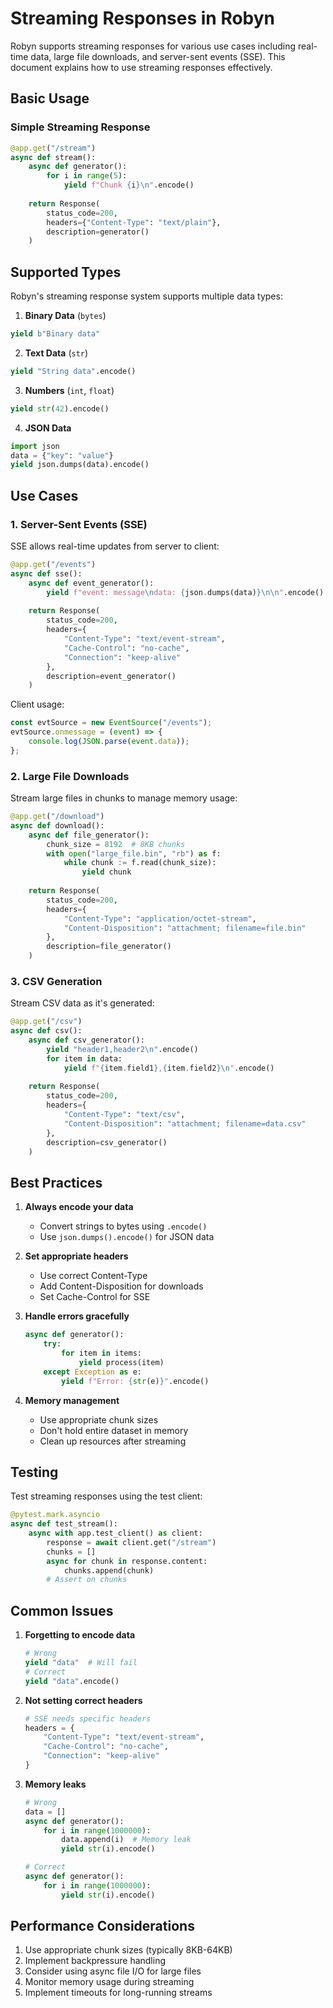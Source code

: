# Streaming Responses in Robyn

Robyn supports streaming responses for various use cases including real-time data, large file downloads, and server-sent events (SSE). This document explains how to use streaming responses effectively.

## Basic Usage

### Simple Streaming Response

```python
@app.get("/stream")
async def stream():
    async def generator():
        for i in range(5):
            yield f"Chunk {i}\n".encode()
    
    return Response(
        status_code=200,
        headers={"Content-Type": "text/plain"},
        description=generator()
    )
```

## Supported Types

Robyn's streaming response system supports multiple data types:

1. **Binary Data** (`bytes`)
```python
yield b"Binary data"
```

2. **Text Data** (`str`)
```python
yield "String data".encode()
```

3. **Numbers** (`int`, `float`)
```python
yield str(42).encode()
```

4. **JSON Data**
```python
import json
data = {"key": "value"}
yield json.dumps(data).encode()
```

## Use Cases

### 1. Server-Sent Events (SSE)

SSE allows real-time updates from server to client:

```python
@app.get("/events")
async def sse():
    async def event_generator():
        yield f"event: message\ndata: {json.dumps(data)}\n\n".encode()
        
    return Response(
        status_code=200,
        headers={
            "Content-Type": "text/event-stream",
            "Cache-Control": "no-cache",
            "Connection": "keep-alive"
        },
        description=event_generator()
    )
```

Client usage:
```javascript
const evtSource = new EventSource("/events");
evtSource.onmessage = (event) => {
    console.log(JSON.parse(event.data));
};
```

### 2. Large File Downloads

Stream large files in chunks to manage memory usage:

```python
@app.get("/download")
async def download():
    async def file_generator():
        chunk_size = 8192  # 8KB chunks
        with open("large_file.bin", "rb") as f:
            while chunk := f.read(chunk_size):
                yield chunk
    
    return Response(
        status_code=200,
        headers={
            "Content-Type": "application/octet-stream",
            "Content-Disposition": "attachment; filename=file.bin"
        },
        description=file_generator()
    )
```

### 3. CSV Generation

Stream CSV data as it's generated:

```python
@app.get("/csv")
async def csv():
    async def csv_generator():
        yield "header1,header2\n".encode()
        for item in data:
            yield f"{item.field1},{item.field2}\n".encode()
    
    return Response(
        status_code=200,
        headers={
            "Content-Type": "text/csv",
            "Content-Disposition": "attachment; filename=data.csv"
        },
        description=csv_generator()
    )
```

## Best Practices

1. **Always encode your data**
   - Convert strings to bytes using `.encode()`
   - Use `json.dumps().encode()` for JSON data

2. **Set appropriate headers**
   - Use correct Content-Type
   - Add Content-Disposition for downloads
   - Set Cache-Control for SSE

3. **Handle errors gracefully**
   ```python
   async def generator():
       try:
           for item in items:
               yield process(item)
       except Exception as e:
           yield f"Error: {str(e)}".encode()
   ```

4. **Memory management**
   - Use appropriate chunk sizes
   - Don't hold entire dataset in memory
   - Clean up resources after streaming

## Testing

Test streaming responses using the test client:

```python
@pytest.mark.asyncio
async def test_stream():
    async with app.test_client() as client:
        response = await client.get("/stream")
        chunks = []
        async for chunk in response.content:
            chunks.append(chunk)
        # Assert on chunks
```

## Common Issues

1. **Forgetting to encode data**
   ```python
   # Wrong
   yield "data"  # Will fail
   # Correct
   yield "data".encode()
   ```

2. **Not setting correct headers**
   ```python
   # SSE needs specific headers
   headers = {
       "Content-Type": "text/event-stream",
       "Cache-Control": "no-cache",
       "Connection": "keep-alive"
   }
   ```

3. **Memory leaks**
   ```python
   # Wrong
   data = []
   async def generator():
       for i in range(1000000):
           data.append(i)  # Memory leak
           yield str(i).encode()
   
   # Correct
   async def generator():
       for i in range(1000000):
           yield str(i).encode()
   ```

## Performance Considerations

1. Use appropriate chunk sizes (typically 8KB-64KB)
2. Implement backpressure handling
3. Consider using async file I/O for large files
4. Monitor memory usage during streaming
5. Implement timeouts for long-running streams 